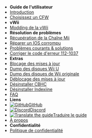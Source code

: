 - **Guide de l'utilisateur**
- [Introduction](introduction)
- [Choisissez un CFW](cfw-choice)
- **vWii**
- [Modding de la vWii](vwii-modding)
- **Résolution de problèmes**
- [Récupération de la Chaîne Mii](recover-mii-channel)
- [Réparer un IOS corrompu](recover-ios)
- [Problèmes courants & solutions](common-issues-fixes)
- [Corriger le code d'erreur 112-1037](fix-errcode-112-1037)
- **Extras**
- [Blocage des mises à jour](block-updates)
- [Dump des disques Wii U](dump-games)
- [Dump des disques de Wii originale](dump-wii-games)
- [Déblocage des mises à jour](unblock-updates)
- [Désinstaller CBHC](uninstall-cbhc)
- [Désinstaller Indexiine](uninstall-indexiine)
- [FAQ](faq)
- **Liens**
- [![GitHub](https://icongr.am/simple/github.svg?color=808080&size=16)GitHub](https://github.com/hacks-guide/Guide-WiiU)
- [![Discord](https://icongr.am/simple/discord.svg?colored&size=16)Discord](https://discord.gg/C29hYvh)
- [![Translate the guide](https://icongr.am/material/translate.svg?color=808080&size=16)Traduire le guide](https://hacks-guide.crowdin.com/u/projects/10)
- [À propos](about)
- **Confidentialité**
- [Politique de confidentialité](privacy-policy)
